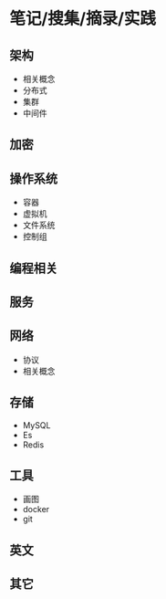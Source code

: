 # 笔记/搜集/摘录/实践

## 架构
- 相关概念
- 分布式
- 集群
- 中间件

## 加密

## 操作系统
- 容器
- 虚拟机
- 文件系统
- 控制组

## 编程相关

## 服务

## 网络
- 协议
- 相关概念

## 存储
- MySQL
- Es
- Redis

## 工具
- 画图
- docker
- git

## 英文

## 其它